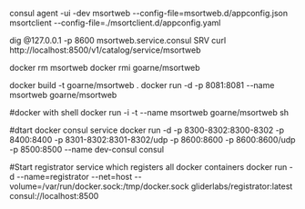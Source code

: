 consul agent -ui -dev 
msortweb --config-file=msortweb.d/appconfig.json
msortclient --config-file=./msortclient.d/appconfig.yaml

dig @127.0.0.1 -p 8600 msortweb.service.consul SRV
curl http://localhost:8500/v1/catalog/service/msortweb

docker rm msortweb
docker rmi goarne/msortweb

docker build -t goarne/msortweb .
docker run -d -p 8081:8081 --name msortweb goarne/msortweb


#docker with shell
docker run -i -t --name msortweb goarne/msortweb sh 


#dtart docker consul service
docker run -d  -p 8300-8302:8300-8302 -p 8400:8400 -p 8301-8302:8301-8302/udp -p 8600:8600 -p 8600:8600/udp -p 8500:8500 --name dev-consul consul

#Start registrator service which registers all docker containers
docker run -d --name=registrator --net=host --volume=/var/run/docker.sock:/tmp/docker.sock  gliderlabs/registrator:latest consul://localhost:8500

